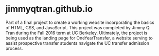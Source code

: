 # jimmyqtran.github.io

Part of a final project to create a working website incorporating the basics of HTML, CSS, and JavaScript. This project was completed by Jimmy Q. Tran during the Fall 2016 term at UC Berkeley. Ultimately, the project is being used as the landing page for OneYearTransfer, a website serving to assist prospective transfer students navigate the UC transfer admission process.
